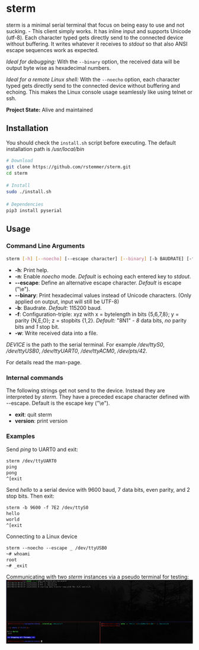 
# sterm

sterm is a minimal serial terminal that focus on being easy to use and not sucking. - This client simply works.
It has inline input and supports Unicode (utf-8).
Each character typed gets directly send to the connected device without buffering.
It writes whatever it receives to *stdout* so that also ANSI escape sequences work as expected.

*Ideal for debugging:*
With the ``--binary`` option, the received data will be output byte wise as hexadecimal numbers.

*Ideal for a remote Linux shell:*
With the ``--noecho`` option, each character typed gets directly send to the connected device without buffering and echoing.
This makes the Linux console usage seamlessly like using telnet or ssh.

**Project State:** Alive and maintained

## Installation

You should check the `install.sh` script before executing.
The default installation path is _/usr/local/bin_

```bash
# Download
git clone https://github.com/rstemmer/sterm.git
cd sterm

# Install
sudo ./install.sh

# Dependencies
pip3 install pyserial
```

## Usage

### Command Line Arguments

```bash
sterm [-h] [--noecho] [--escape character] [--binary] [-b BAUDRATE] [-f FORMAT] [-w logfile] DEVICE
```

  * __-h__: Print help.
  * __-n__: Enable _noecho_ mode. _Default_ is echoing each entered key to _stdout_.
  * __--escape__: Define an alternative escape character. _Default_ is escape ("\e").
  * __--binary__: Print hexadecimal values instead of Unicode characters. (Only applied on output, input will still be UTF-8)
  * __-b__: Baudrate. _Default:_ 115200 baud.
  * __-f__: Configuration-triple: xyz with x = bytelength in bits {5,6,7,8}; y = parity {N,E,O}; z = stopbits {1,2}. _Default:_ "8N1" - _8_ data bits, _no_ parity bits and _1_ stop bit.
  * __-w__: Write received data into a file.

_DEVICE_ is the path to the serial terminal.
For example _/dev/ttyS0_, _/dev/ttyUSB0_, _/dev/ttyUART0_, _/dev/ttyACM0_, _/dev/pts/42_.

For details read the man-page.

### Internal commands

The following strings get not send to the device. Instead they are interpreted by _sterm_.
They have a preceded escape character defined with --escape. Default is the escape key ("\e").

  * __exit__: quit sterm
  * __version__: print version

### Examples

Send _ping_ to UART0 and exit:
```
sterm /dev/ttyUART0
ping
pong
^[exit
```

Send _hello_ to a serial device with 9600 baud, 7 data bits, even parity, and 2 stop bits. Then exit:
```
sterm -b 9600 -f 7E2 /dev/ttyS0
hello
world
^[exit
```

Connecting to a Linux device
```
sterm --noecho --escape _ /dev/ttyUSB0
~# whoami
root
~# _exit
```

Communicating with two _sterm_ instances via a pseudo terminal for testing:
![A picture that demonstrates the possibility of receiving ANSI escape sequences and unicode charaters](/stermscreenshot.png?raw=true "Testrun showing some capabilities of sterm")


